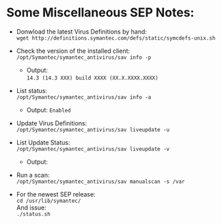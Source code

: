 # Some Miscellaneous SEP Notes:

- Donwload the latest Virus Definitions by hand:  
``wget http://definitions.symantec.com/defs/static/symcdefs-unix.sh``

- Check the version of the installed client:  
``/opt/Symantec/symantec_antivirus/sav info -p``

    - Output:  
``14.3 (14.3 XXX) build XXXX (XX.X.XXXX.XXXX)``

- List status:  
``/opt/Symantec/symantec_antivirus/sav info -a``

    - Output:
 ``Enabled``

- Update Virus Definitions:  
``/opt/Symantec/symantec_antivirus/sav liveupdate -u``

- List Update Status:  
``/opt/Symantec/symantec_antivirus/sav liveupdate -v``

   - Output:

- Run a scan:  
``/opt/Symantec/symantec_antivirus/sav manualscan -s /var``

- For the newest SEP release:  
``cd /usr/lib/symantec/``  
And issue:   
``./status.sh``


   
   
